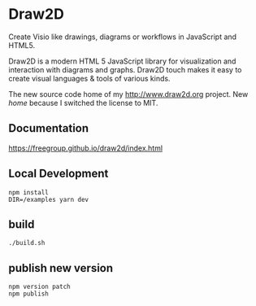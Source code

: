 # Draw2D
Create Visio like drawings, diagrams or workflows in JavaScript and HTML5.

Draw2D is a modern HTML 5 JavaScript library for visualization and interaction with 
diagrams and graphs. Draw2D touch makes it easy to create visual languages & tools of various 
kinds.

The new source code home of my http://www.draw2d.org project. New *home* because I switched the license to MIT.


## Documentation

https://freegroup.github.io/draw2d/index.html

## Local Development
``` 
npm install
DIR=/examples yarn dev

```

## build
``` 
./build.sh
```

## publish new version
``` 
npm version patch
npm publish
```


